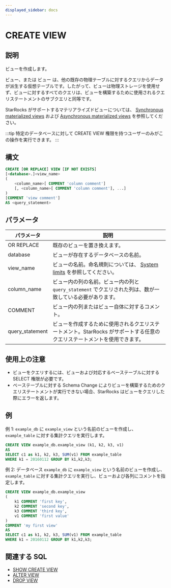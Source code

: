 ```yaml
---
displayed_sidebar: docs
---
```


# CREATE VIEW

## 説明

ビューを作成します。

ビュー、または ビュー は、他の既存の物理テーブルに対するクエリからデータが派生する仮想テーブルです。したがって、ビューは物理ストレージを使用せず、ビューに対するすべてのクエリは、ビューを構築するために使用されるクエリステートメントのサブクエリと同等です。

StarRocks がサポートするマテリアライズドビューについては、 [Synchronous materialized views](../../../using_starrocks/Materialized_view-single_table.md) および [Asynchronous materialized views](../../../using_starrocks/async_mv/Materialized_view.md) を参照してください。

:::tip
特定のデータベースに対して CREATE VIEW 権限を持つユーザーのみがこの操作を実行できます。
:::

## 構文

```SQL
CREATE [OR REPLACE] VIEW [IF NOT EXISTS]
[<database>.]<view_name>
(
    <column_name>[ COMMENT 'column comment']
    [, <column_name>[ COMMENT 'column comment'], ...]
)
[COMMENT 'view comment']
AS <query_statement>
```

## パラメータ

| **パラメータ**  | **説明**                                                     |
| --------------- | ------------------------------------------------------------ |
| OR REPLACE      | 既存のビューを置き換えます。                                 |
| database        | ビューが存在するデータベースの名前。                          |
| view_name       | ビューの名前。命名規則については、 [System limits](../../System_limit.md) を参照してください。 |
| column_name     | ビュー内の列の名前。ビュー内の列と `query_statement` でクエリされた列は、数が一致している必要があります。 |
| COMMENT         | ビュー内の列またはビュー自体に対するコメント。               |
| query_statement | ビューを作成するために使用されるクエリステートメント。StarRocks がサポートする任意のクエリステートメントを使用できます。 |

## 使用上の注意

- ビューをクエリするには、ビューおよび対応するベーステーブルに対する SELECT 権限が必要です。
- ベーステーブルに対する Schema Change によりビューを構築するためのクエリステートメントが実行できない場合、StarRocks はビューをクエリした際にエラーを返します。

## 例

例 1: `example_db` に `example_view` という名前のビューを作成し、 `example_table` に対する集計クエリを実行します。

```SQL
CREATE VIEW example_db.example_view (k1, k2, k3, v1)
AS
SELECT c1 as k1, k2, k3, SUM(v1) FROM example_table
WHERE k1 = 20160112 GROUP BY k1,k2,k3;
```

例 2: データベース `example_db` に `example_view` という名前のビューを作成し、 `example_table` に対する集計クエリを実行し、ビューおよび各列にコメントを指定します。

```SQL
CREATE VIEW example_db.example_view
(
    k1 COMMENT 'first key',
    k2 COMMENT 'second key',
    k3 COMMENT 'third key',
    v1 COMMENT 'first value'
)
COMMENT 'my first view'
AS
SELECT c1 as k1, k2, k3, SUM(v1) FROM example_table
WHERE k1 = 20160112 GROUP BY k1,k2,k3;
```

## 関連する SQL

- [SHOW CREATE VIEW](SHOW_CREATE_VIEW.md)
- [ALTER VIEW](ALTER_VIEW.md)
- [DROP VIEW](DROP_VIEW.md)